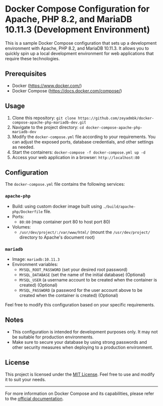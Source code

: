 # Docker Compose Configuration for Apache, PHP 8.2, and MariaDB 10.11.3 (Development Environment)
This is a sample Docker Compose configuration that sets up a development environment with Apache, PHP 8.2, and MariaDB 10.11.3. It allows you to quickly spin up a local development environment for web applications that require these technologies.

## Prerequisites
- Docker (https://www.docker.com/)
- Docker Compose (https://docs.docker.com/compose/)

## Usage
1. Clone this repository:
`git clone https://github.com/zeyadmbk/docker-compose-apache-php-mariadb-dev.git`
2. Navigate to the project directory:
`cd docker-compose-apache-php-mariadb-dev`
3. Modify the `docker-compose.yml` file according to your requirements. You can adjust the exposed ports, database credentials, and other settings as needed.
4. Start the containers:
`docker-compose -f docker-compose.yml up -d`
5. Access your web application in a browser:
`http://localhost:80`

## Configuration
The `docker-compose.yml` file contains the following services:

### `apache-php`
- Build: using custom docker image built using `./build/apache-php/Dockerfile` file.
- Ports:
  - `80:80` (map container port 80 to host port 80)
- Volumes:
  - `/usr/dev/project/:/var/www/html/` (mount the `/usr/dev/project/` directory to Apache's document root)

### `mariadb`
- Image: `mariadb:10.11.3`
- Environment variables:
  - `MYSQL_ROOT_PASSWORD` (set your desired root password)
  - `MYSQL_DATABASE` (set the name of the initial database) (Optional)
  - `MYSQL_USER` (a username account to be created when the container is created) (Optional)
  - `MYSQL_PASSWORD` (a password for the user account above to be created when the container is created) (Optional)

Feel free to modify this configuration based on your specific requirements.

## Notes
- This configuration is intended for development purposes only. It may not be suitable for production environments.
- Make sure to secure your database by using strong passwords and other security measures when deploying to a production environment.

## License
This project is licensed under the [MIT License](https://chat.openai.com/LICENSE). Feel free to use and modify it to suit your needs.

---

For more information on Docker Compose and its capabilities, please refer to the [official documentation](https://docs.docker.com/compose/).
